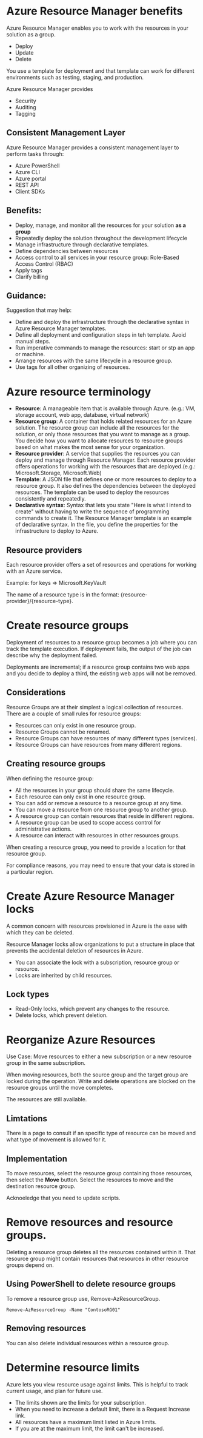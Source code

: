 # Azure Resource Manager benefits 
Azure Resource Manager enables you to work with the resources in your solution as a group. 

- Deploy
- Update
- Delete

You use a template for deployment and that template can work for different environments such as testing, staging, and production. 

Azure Resource Manager provides
- Security
- Auditing
- Tagging 


## Consistent Management Layer 

Azure Resource Manager provides a consistent management layer to perform tasks through:
- Azure PowerShell
- Azure CLI
- Azure portal
- REST API
- Client SDKs

## Benefits:

- Deploy, manage, and monitor all the resources for your solution **as a group**
- Repeatedly deploy the solution throughout the development lifecycle
- Manage infrastructure through declarative templates.
- Define dependencies between resources 
- Access control to all services in your resource group: Role-Based Access Control (RBAC)
- Apply tags
- Clarify billing 


## Guidance: 

Suggestion that may help:

- Define and deploy the infrastructure through the declarative syntax in Azure Resource Manager templates.
- Define all deployment and configuration steps in teh template. Avoid manual steps. 
- Run imperative commands to manage the resources: start or stp an app or machine.
- Arrange resources with the same lifecycle in a resource group.
- Use tags for all other organizing of resources.

# Azure resource terminology

- **Resource**: A manageable item that is available through Azure. (e.g.: VM, storage account, web app, database, virtual network)
- **Resource group**: A container that holds related resources for an Azure solution. The resource group can include all the resources for the solution, or only those resources that you want to manage as a group. You decide how you want to allocate resources to resource groups based on what makes the most sense for your organization.
- **Resource provider**: A service that supplies the resources you can deploy and manage through Resource Manager. Each resource provider offers operations for working with the resources that are deployed.(e.g.: Microsoft.Storage, Microsoft.Web)
- **Template**: A JSON file that defines one or more resources to deploy to a resource group. It also defines the dependencies between the deployed resources. The template can be used to deploy the resources consistently and repeatedly.
- **Declarative syntax**: Syntax that lets you state "Here is what I intend to create" without having to write the sequence of programming commands to create it. The Resource Manager template is an example of declarative syntax. In the file, you define the properties for the infrastructure to deploy to Azure.

## Resource providers
Each resource provider offers a set of resources and operations for working with an Azure service. 

Example: for keys => Microsoft.KeyVault 

The name of a resource type is in the format: {resource-provider}/{resource-type}.

# Create resource groups 

Deployment of resources to a resource group becomes a job where you can track the template execution. If deployment fails, the output of the job can describe why the deployment failed. 

Deployments are incremental; if a resource group contains two web apps and you decide to deploy a third, the existing web apps will not be removed.

## Considerations
Resource Groups are at their simplest a logical collection of resources. There are a couple of small rules for resource groups:

- Resources can only exist in one resource group.
- Resource Groups cannot be renamed.
- Resource Groups can have resources of many different types (services).
- Resource Groups can have resources from many different regions. 

## Creating resource groups

When defining the resource group:
- All the resources in your group should share the same lifecycle. 
- Each resource can only exist in one resource group.
- You can add or remove a resource to a resource group at any time.
- You can move a resource from one resource group to another group.
- A resource group can contain resources that reside in different regions. 
- A resource group can be used to scope access control for administrative actions.
- A resource can interact with resources in other resources groups. 

When creating a resource group, you need to provide a location for that resource group. 

For compliance reasons, you may need to ensure that your data is stored in a particular region.

# Create Azure Resource Manager locks 

A common concern with resources provisioned in Azure is the ease with which they can be deleted. 

Resource Manager locks allow organizations to put a structure in place that prevents the accidental deletion of resources in Azure.

- You can associate the lock with a subscription, resource group or resource.
- Locks are inherited by child resources. 

## Lock types

- Read-Only locks, which prevent any changes to the resource.
- Delete locks, which prevent deletion.

# Reorganize Azure Resources 

Use Case: Move resources to either a new subscription or a new resource group in the same subscription.

When moving resources, both the source group and the target group are locked during the operation. Write and delete operations are blocked on the resource groups until the move completes.

The resources are still available. 

## Limtations

There is a page to consult if an specific type of resource can be moved and what type of movement is allowed for it. 

## Implementation

To move resources, select the resource group containing those resources, then select the **Move** button. Select the resources to move and the destination resource group. 

Acknoeledge that you need to update scripts. 

# Remove resources and resource groups. 

Deleting a resource group deletes all the resources contained within it. That resource group might contain resources that resources in other resource groups depend on.

## Using PowerShell to delete resource groups

To remove a resource group use, Remove-AzResourceGroup. 

```
Remove-AzResourceGroup -Name "ContosoRG01" 
```

## Removing resources 

You can also delete individual resources within a resource group. 

# Determine resource limits

Azure lets you view resource usage against limits. This is helpful to track current usage, and plan for future use.

- The limits shown are the limits for your subscription.
- When you need to increase a default limit, there is a Request Increase link.
- All resources have a maximum limit listed in Azure limits.
- If you are at the maximum limit, the limit can't be increased.

